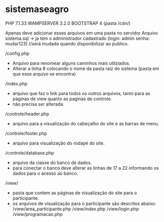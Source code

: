 # sistemaseagro

PHP 7.1.33
WAMPSERVER 3.2.0
BOOTSTRAP 4 (pasta /cdn/)

Apenas deve adicionar esses arquivos em uma pasta no servidor
Arquivo sistema.sql -> ja tem o administrador cadastrado (login: admin senha: mudar123) //será mudada quando disponibilizar ao publico.

/config.php
- Arquivo para renomear alguns caminhos mais utilziados.
- Alterar a linha 8 colocando o nome da pasta raiz do sistema (pasta em que esse arquivo se encontra)

/index.php
- arquivo que faz o link para todos os outros arquivos, tanto para as páginas de view quanto as paginas de controle.
- não precisa ser alterada.

/controle/header.php
- arquivo para a visualização do cabeçalho do site e as barras de menu.

/controle/footer.php
- arquivo para visualização do rodapé do site.

/controle/database.php
- arquivo da classe do banco de dados.
- para conectar o banco deve alterar as linhas de 17 a 22 informando os dados para o acesso ao banco.

/view/
- pasta que contem as páginas de visualização do site para o participante.
- os arquivos de visualização para o participante são descritos abaixo:
  /view/area_participante.php
  /view/index.php
  /view/login.php
  /view/programacao.php

